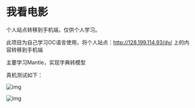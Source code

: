 # 我看电影
个人站点转移到手机端，仅供个人学习。

此项目为自己学习OC语言使用，将个人站点：http://128.199.114.93/dy/ 上的内容转移到手机端

主要学习Mantle，实现字典转模型

真机测试如下：


![img](http://ww1.sinaimg.cn/mw690/c59739b1jw1f5eghyvnsaj20hs0vkdgs.jpg)


![img](http://ww2.sinaimg.cn/mw690/c59739b1jw1f5eghz6bgzj20hs0vkjwb.jpg)
